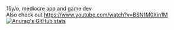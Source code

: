 15y/o, mediocre app and game dev  
Also check out https://www.youtube.com/watch?v=BSN1M0Xin1M
[![Anurag's GitHub stats](https://github-readme-stats.vercel.app/api?username=asolidtime)](https://github.com/anuraghazra/github-readme-stats)
